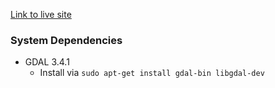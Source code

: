 [Link to live site](https://www.heartlandhub.co.uk/)

### System Dependencies

- GDAL 3.4.1
  - Install via `sudo apt-get install gdal-bin libgdal-dev`
